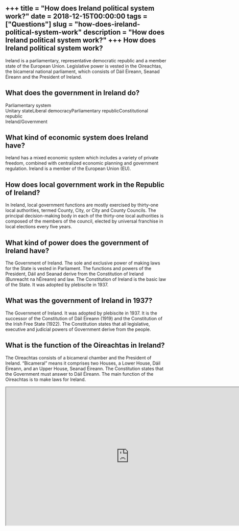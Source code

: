+++
title = "How does Ireland political system work?"
date = 2018-12-15T00:00:00
tags = ["Questions"]
slug = "how-does-ireland-political-system-work"
description = "How does Ireland political system work?"
+++
How does Ireland political system work?
---------------------------------------

Ireland is a parliamentary, representative democratic republic and a member state of the European Union. Legislative power is vested in the Oireachtas, the bicameral national parliament, which consists of Dáil Éireann, Seanad Éireann and the President of Ireland.

What does the government in Ireland do?
---------------------------------------

 Parliamentary system  
Unitary stateLiberal democracyParliamentary republicConstitutional republic  
Ireland/Government

What kind of economic system does Ireland have?
-----------------------------------------------

Ireland has a mixed economic system which includes a variety of private freedom, combined with centralized economic planning and government regulation. Ireland is a member of the European Union (EU).

How does local government work in the Republic of Ireland?
----------------------------------------------------------

In Ireland, local government functions are mostly exercised by thirty-one local authorities, termed County, City, or City and County Councils. The principal decision-making body in each of the thirty-one local authorities is composed of the members of the council, elected by universal franchise in local elections every five years.

What kind of power does the government of Ireland have?
-------------------------------------------------------

The Government of Ireland. The sole and exclusive power of making laws for the State is vested in Parliament. The functions and powers of the President, Dáil and Seanad derive from the Constitution of Ireland (Bunreacht na hÉireann) and law. The Constitution of Ireland is the basic law of the State. It was adopted by plebiscite in 1937.

What was the government of Ireland in 1937?
-------------------------------------------

The Government of Ireland. It was adopted by plebiscite in 1937. It is the successor of the Constitution of Dáil Éireann (1919) and the Constitution of the Irish Free State (1922). The Constitution states that all legislative, executive and judicial powers of Government derive from the people.

What is the function of the Oireachtas in Ireland?
--------------------------------------------------

The Oireachtas consists of a bicameral chamber and the President of Ireland. “Bicameral” means it comprises two Houses, a Lower House, Dáil Éireann, and an Upper House, Seanad Éireann. The Constitution states that the Government must answer to Dáil Éireann. The main function of the Oireachtas is to make laws for Ireland.

<iframe allow="accelerometer; autoplay; clipboard-write; encrypted-media; gyroscope; picture-in-picture" allowfullscreen="" class="__youtube_prefs__  epyt-is-override  no-lazyload" data-no-lazy="1" data-origheight="433" data-origwidth="770" data-skipgform_ajax_framebjll="" height="433" id="_ytid_31306" loading="lazy" src="https://www.youtube.com/embed/5v8fHk0ElQ4?enablejsapi=1&autoplay=0&cc_load_policy=0&cc_lang_pref=&iv_load_policy=1&loop=0&modestbranding=0&rel=1&fs=1&playsinline=0&autohide=2&theme=dark&color=red&controls=1&" title="YouTube player" width="770"></iframe>